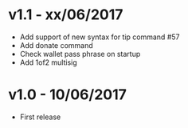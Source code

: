 # v1.1 - xx/06/2017
- Add support of new syntax for tip command #57
- Add donate command
- Check wallet pass phrase on startup
- Add 1of2 multisig

# v1.0 - 10/06/2017
- First release